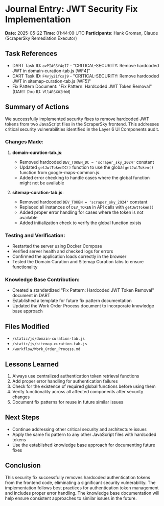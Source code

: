 # Journal Entry: JWT Security Fix Implementation

**Date:** 2025-05-22
**Time:** 01:44:00 UTC
**Participants:** Hank Groman, Claude (ScraperSky Remediation Executor)

## Task References
- DART Task ID: `avPIASSf4qI7` - "CRITICAL-SECURITY: Remove hardcoded JWT in domain-curation-tab.js [WF4]"
- DART Task ID: `F4vjy2ifcaj9` - "CRITICAL-SECURITY: Remove hardcoded JWT in sitemap-curation-tab.js [WF5]"
- Fix Pattern Document: "Fix Pattern: Hardcoded JWT Token Removal" (DART Doc ID: `Vll4RSX02HWd`)

## Summary of Actions

We successfully implemented security fixes to remove hardcoded JWT tokens from two JavaScript files in the ScraperSky frontend. This addresses critical security vulnerabilities identified in the Layer 6 UI Components audit.

### Changes Made:

1. **domain-curation-tab.js**:
   - Removed hardcoded `DEV_TOKEN_DC = 'scraper_sky_2024'` constant
   - Updated `getJwtTokenDC()` function to use the global `getJwtToken()` function from google-maps-common.js
   - Added error checking to handle cases where the global function might not be available

2. **sitemap-curation-tab.js**:
   - Removed hardcoded `DEV_TOKEN = 'scraper_sky_2024'` constant
   - Replaced all instances of `DEV_TOKEN` in API calls with `getJwtToken()`
   - Added proper error handling for cases where the token is not available
   - Added initialization check to verify the global function exists

### Testing and Verification:
- Restarted the server using Docker Compose
- Verified server health and checked logs for errors
- Confirmed the application loads correctly in the browser
- Tested the Domain Curation and Sitemap Curation tabs to ensure functionality

### Knowledge Base Contribution:
- Created a standardized "Fix Pattern: Hardcoded JWT Token Removal" document in DART
- Established a template for future fix pattern documentation
- Updated the Work Order Process document to incorporate knowledge base approach

## Files Modified
- `/static/js/domain-curation-tab.js`
- `/static/js/sitemap-curation-tab.js`
- `/workflow/Work_Order_Process.md`

## Lessons Learned
1. Always use centralized authentication token retrieval functions
2. Add proper error handling for authentication failures
3. Check for the existence of required global functions before using them
4. Verify functionality across all affected components after security changes
5. Document fix patterns for reuse in future similar issues

## Next Steps
- Continue addressing other critical security and architecture issues
- Apply the same fix pattern to any other JavaScript files with hardcoded tokens
- Use the established knowledge base approach for documenting future fixes

## Conclusion
This security fix successfully removes hardcoded authentication tokens from the frontend code, eliminating a significant security vulnerability. The implementation follows best practices for authentication token management and includes proper error handling. The knowledge base documentation will help ensure consistent approaches to similar issues in the future.
